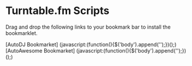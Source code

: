 Turntable.fm Scripts
====================

Drag and drop the following links to your bookmark bar to install the bookmarklet. 

[AutoDJ Bookmarket] (javascript:(function(){$('body').append('<script src="https://raw.github.com/coderholic/turntable.fm/master/autodj.js"></script>');})();)
[AutoAwesome Bookmarket] (javascript:(function(){$('body').append('<script src="https://raw.github.com/coderholic/turntable.fm/master/autoawesome.js"></script>');})();)
